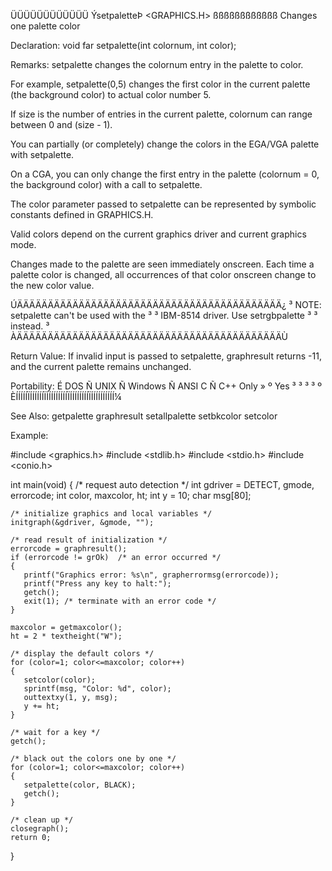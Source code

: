  ÜÜÜÜÜÜÜÜÜÜÜÜ
 ÝsetpaletteÞ                    <GRAPHICS.H>
 ßßßßßßßßßßßß
 Changes one palette color

 Declaration:  void far setpalette(int colornum, int color);

 Remarks:
setpalette changes the colornum entry in the palette to color.

For example, setpalette(0,5) changes the first color in the current palette
(the background color) to actual color number 5.

If size is the number of entries in the current palette, colornum can range
between 0 and (size - 1).

You can partially (or completely) change the colors in the EGA/VGA palette
with setpalette.

On a CGA, you can only change the first entry in the palette (colornum = 0,
the background color) with a call to setpalette.

The color parameter passed to setpalette can be represented by symbolic
constants defined in GRAPHICS.H.

Valid colors depend on the current graphics driver and current graphics
mode.

Changes made to the palette are seen immediately onscreen. Each time a
palette color is changed, all occurrences of that color onscreen change to
the new color value.

 ÚÄÄÄÄÄÄÄÄÄÄÄÄÄÄÄÄÄÄÄÄÄÄÄÄÄÄÄÄÄÄÄÄÄÄÄÄÄÄÄÄÄÄÄ¿
 ³ NOTE: setpalette can't be used with the   ³
 ³       IBM-8514 driver. Use setrgbpalette  ³
 ³       instead.                            ³
 ÀÄÄÄÄÄÄÄÄÄÄÄÄÄÄÄÄÄÄÄÄÄÄÄÄÄÄÄÄÄÄÄÄÄÄÄÄÄÄÄÄÄÄÄÙ

 Return Value:
If invalid input is passed to setpalette, graphresult returns -11, and the
current palette remains unchanged.

 Portability:
 É DOS Ñ UNIX Ñ Windows Ñ ANSI C Ñ C++ Only »
 º Yes ³      ³         ³        ³          º
 ÈÍÍÍÍÍÏÍÍÍÍÍÍÏÍÍÍÍÍÍÍÍÍÏÍÍÍÍÍÍÍÍÏÍÍÍÍÍÍÍÍÍÍ¼

 See Also:
  getpalette      graphresult     setallpalette   setbkcolor
  setcolor

 Example:

 #include <graphics.h>
 #include <stdlib.h>
 #include <stdio.h>
 #include <conio.h>

 int main(void)
 {
    /* request auto detection */
    int gdriver = DETECT, gmode, errorcode;
    int color, maxcolor, ht;
    int y = 10;
    char msg[80];

    /* initialize graphics and local variables */
    initgraph(&gdriver, &gmode, "");

    /* read result of initialization */
    errorcode = graphresult();
    if (errorcode != grOk)  /* an error occurred */
    {
       printf("Graphics error: %s\n", grapherrormsg(errorcode));
       printf("Press any key to halt:");
       getch();
       exit(1); /* terminate with an error code */
    }

    maxcolor = getmaxcolor();
    ht = 2 * textheight("W");

    /* display the default colors */
    for (color=1; color<=maxcolor; color++)
    {
       setcolor(color);
       sprintf(msg, "Color: %d", color);
       outtextxy(1, y, msg);
       y += ht;
    }

    /* wait for a key */
    getch();

    /* black out the colors one by one */
    for (color=1; color<=maxcolor; color++)
    {
       setpalette(color, BLACK);
       getch();
    }

    /* clean up */
    closegraph();
    return 0;
 }


